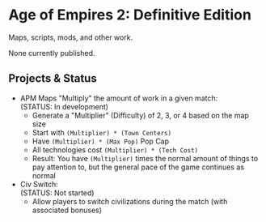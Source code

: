 # Age of Empires 2: Definitive Edition

Maps, scripts, mods, and other work.

None currently published.

## Projects \& Status

* APM Maps "Multiply" the amount of work in a given match:  
(STATUS: In development)
  * Generate a "Multiplier" (Difficulty) of 2, 3, or 4 based on the map size
  *  Start with `(Multiplier) * (Town Centers)`
  *  Have `(Multiplier) * (Max Pop)` Pop Cap
  *  All technologies cost `(Multiplier) * (Tech Cost)`
  *  Result: You have `(Multiplier)` times the normal amount of things to pay attention to, but the general pace of the game continues as normal
* Civ Switch:  
(STATUS: Not started)
  * Allow players to switch civilizations during the match (with associated bonuses)
